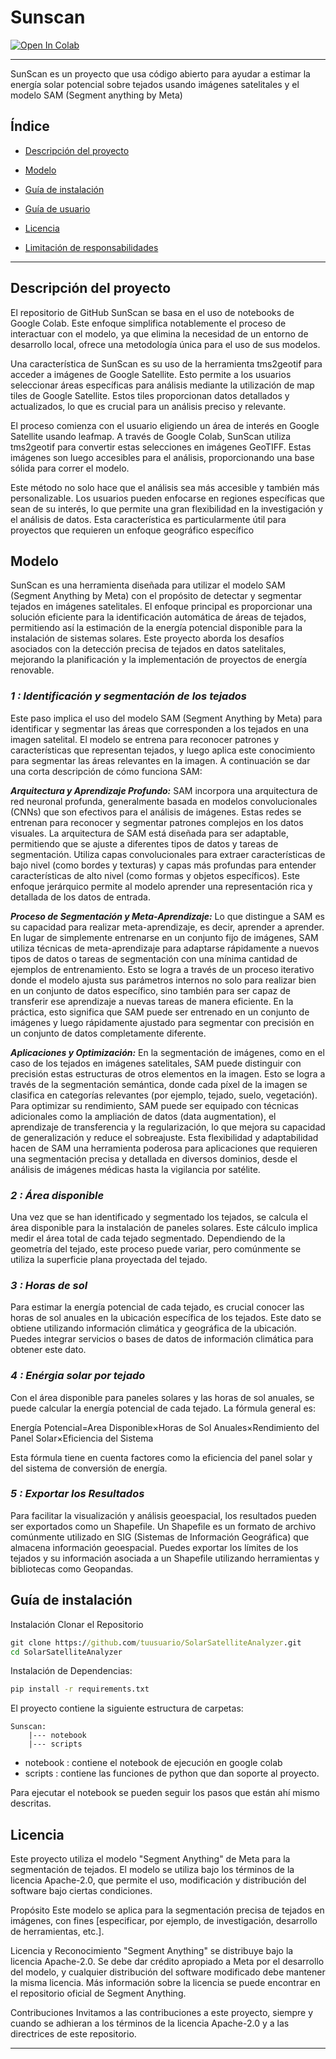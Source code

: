 # Sunscan
<div id='insignias' />
<a target="_blank" href="https://colab.research.google.com/github/EL-BID/Sunscan/blob/main/notebook/SunScan.ipynb">
  
  <img src="https://colab.research.google.com/assets/colab-badge.svg" alt="Open In Colab"/>
</a>

***

SunScan es un proyecto que usa código abierto para ayudar a estimar la energía solar potencial sobre tejados usando imágenes satelitales y el modelo SAM (Segment anything by Meta)

<div id='índice' />

## Índice

* [Descripción del proyecto](#descripción-del-proyecto)

* [Modelo](#Modelo)

* [Guía de instalación](#configuracion-ambiente)

* [Guía de usuario](#demostracion-del-proyecto)

* [Licencia](#licencia)

* [Limitación de responsabilidades](#limitación-de-responsabilidades)

***
<div id='descripción-del-proyecto' />

## Descripción del proyecto

El repositorio de GitHub SunScan se basa en el uso de notebooks de Google Colab. Este enfoque simplifica notablemente el proceso de interactuar con el modelo, ya que elimina la necesidad de un entorno de desarrollo local, ofrece una metodología única para el uso de sus modelos. 

Una característica de SunScan es su uso de la herramienta tms2geotif para acceder a imágenes de Google Satellite. Esto permite a los usuarios seleccionar áreas específicas para análisis mediante la utilización de map tiles de Google Satellite. Estos tiles proporcionan datos detallados y actualizados, lo que es crucial para un análisis preciso y relevante.

El proceso comienza con el usuario eligiendo un área de interés en Google Satellite usando leafmap. A través de Google Colab, SunScan utiliza tms2geotif para convertir estas selecciones en imágenes GeoTIFF. Estas imágenes son luego accesibles para el análisis, proporcionando una base sólida para correr el modelo.

Este método no solo hace que el análisis sea más accesible y también más personalizable. Los usuarios pueden enfocarse en regiones específicas que sean de su interés, lo que permite una gran flexibilidad en la investigación y el análisis de datos. Esta característica es particularmente útil para proyectos que requieren un enfoque geográfico específico

<div id='Modelo' />

## Modelo

SunScan es una herramienta diseñada para utilizar el modelo SAM (Segment Anything by Meta) con el propósito de detectar y segmentar tejados en imágenes satelitales. El enfoque principal es proporcionar una solución eficiente para la identificación automática de áreas de tejados, permitiendo así la estimación de la energía potencial disponible para la instalación de sistemas solares. Este proyecto aborda los desafíos asociados con la detección precisa de tejados en datos satelitales, mejorando la planificación y la implementación de proyectos de energía renovable.

### ***1 : Identificación y segmentación de los tejados***

Este paso implica el uso del modelo SAM (Segment Anything by Meta) para identificar y segmentar las áreas que corresponden a los tejados en una imagen satelital. El modelo se entrena para reconocer patrones y características que representan tejados, y luego aplica este conocimiento para segmentar las áreas relevantes en la imagen. A continuación se dar una corta descripción de cómo funciona SAM:

***Arquitectura y Aprendizaje Profundo:*** SAM incorpora una arquitectura de red neuronal profunda, generalmente basada en modelos convolucionales (CNNs) que son efectivos para el análisis de imágenes. Estas redes se entrenan para reconocer y segmentar patrones complejos en los datos visuales. La arquitectura de SAM está diseñada para ser adaptable, permitiendo que se ajuste a diferentes tipos de datos y tareas de segmentación. Utiliza capas convolucionales para extraer características de bajo nivel (como bordes y texturas) y capas más profundas para entender características de alto nivel (como formas y objetos específicos). Este enfoque jerárquico permite al modelo aprender una representación rica y detallada de los datos de entrada.

***Proceso de Segmentación y Meta-Aprendizaje:*** Lo que distingue a SAM es su capacidad para realizar meta-aprendizaje, es decir, aprender a aprender. En lugar de simplemente entrenarse en un conjunto fijo de imágenes, SAM utiliza técnicas de meta-aprendizaje para adaptarse rápidamente a nuevos tipos de datos o tareas de segmentación con una mínima cantidad de ejemplos de entrenamiento. Esto se logra a través de un proceso iterativo donde el modelo ajusta sus parámetros internos no solo para realizar bien en un conjunto de datos específico, sino también para ser capaz de transferir ese aprendizaje a nuevas tareas de manera eficiente. En la práctica, esto significa que SAM puede ser entrenado en un conjunto de imágenes y luego rápidamente ajustado para segmentar con precisión en un conjunto de datos completamente diferente.

***Aplicaciones y Optimización:*** En la segmentación de imágenes, como en el caso de los tejados en imágenes satelitales, SAM puede distinguir con precisión estas estructuras de otros elementos en la imagen. Esto se logra a través de la segmentación semántica, donde cada píxel de la imagen se clasifica en categorías relevantes (por ejemplo, tejado, suelo, vegetación). Para optimizar su rendimiento, SAM puede ser equipado con técnicas adicionales como la ampliación de datos (data augmentation), el aprendizaje de transferencia y la regularización, lo que mejora su capacidad de generalización y reduce el sobreajuste. Esta flexibilidad y adaptabilidad hacen de SAM una herramienta poderosa para aplicaciones que requieren una segmentación precisa y detallada en diversos dominios, desde el análisis de imágenes médicas hasta la vigilancia por satélite.



### ***2 : Área disponible***

Una vez que se han identificado y segmentado los tejados, se calcula el área disponible para la instalación de paneles solares. Este cálculo implica medir el área total de cada tejado segmentado. Dependiendo de la geometría del tejado, este proceso puede variar, pero comúnmente se utiliza la superficie plana proyectada del tejado.

### ***3 : Horas de sol***

Para estimar la energía potencial de cada tejado, es crucial conocer las horas de sol anuales en la ubicación específica de los tejados. Este dato se obtiene utilizando información climática y geográfica de la ubicación. Puedes integrar servicios o bases de datos de información climática para obtener este dato.

### ***4 : Enérgia solar por tejado***

Con el área disponible para paneles solares y las horas de sol anuales, se puede calcular la energía potencial de cada tejado. La fórmula general es:

Energía Potencial=Area Disponible×Horas de Sol Anuales×Rendimiento del Panel Solar×Eficiencia del Sistema

Esta fórmula tiene en cuenta factores como la eficiencia del panel solar y del sistema de conversión de energía.

### ***5 : Exportar los Resultados***

Para facilitar la visualización y análisis geoespacial, los resultados pueden ser exportados como un Shapefile. Un Shapefile es un formato de archivo comúnmente utilizado en SIG (Sistemas de Información Geográfica) que almacena información geoespacial. Puedes exportar los límites de los tejados y su información asociada a un Shapefile utilizando herramientas y bibliotecas como Geopandas.


## Guía de instalación

Instalación
Clonar el Repositorio
```bat
git clone https://github.com/tuusuario/SolarSatelliteAnalyzer.git
cd SolarSatelliteAnalyzer
```

Instalación de Dependencias:
```bat
pip install -r requirements.txt
```

El proyecto contiene la siguiente estructura de carpetas:
~~~
Sunscan:
    |--- notebook
    |--- scripts
~~~

- notebook : contiene el notebook de ejecución en google colab
- scripts : contiene las funciones de python que dan soporte al proyecto.

Para ejecutar el notebook se pueden seguir los pasos que están ahí mismo descritas.

## Licencia 

Este proyecto utiliza el modelo "Segment Anything" de Meta para la segmentación de tejados. El modelo se utiliza bajo los términos de la licencia Apache-2.0, que permite el uso, modificación y distribución del software bajo ciertas condiciones.

Propósito
Este modelo se aplica para la segmentación precisa de tejados en imágenes, con fines [especificar, por ejemplo, de investigación, desarrollo de herramientas, etc.].

Licencia y Reconocimiento
"Segment Anything" se distribuye bajo la licencia Apache-2.0. Se debe dar crédito apropiado a Meta por el desarrollo del modelo, y cualquier distribución del software modificado debe mantener la misma licencia. Más información sobre la licencia se puede encontrar en el repositorio oficial de Segment Anything.

Contribuciones
Invitamos a las contribuciones a este proyecto, siempre y cuando se adhieran a los términos de la licencia Apache-2.0 y a las directrices de este repositorio.

***

<div id='limitación-de-responsabilidades' />


